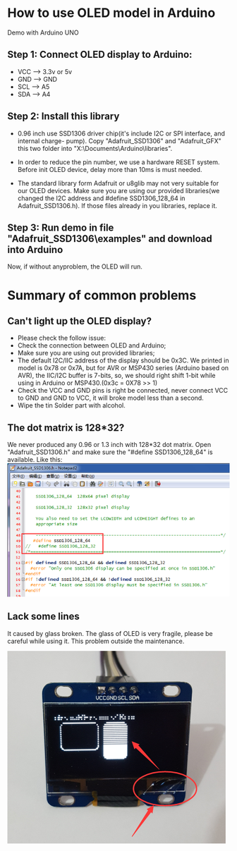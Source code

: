 # How to use OLED model in Arduino

Demo with Arduino UNO

## Step 1: Connect OLED display to Arduino:
- VCC --> 3.3v or 5v
- GND --> GND
- SCL --> A5
- SDA --> A4


## Step 2: Install this library
- 0.96 inch use SSD1306 driver chip(it's include I2C or SPI interface, and internal charge- pump). Copy "Adafruit_SSD1306" and "Adafruit_GFX" this two folder into "X:\Documents\Arduino\libraries".

- In order to reduce the pin number, we use a hardware RESET system. Before init OLED device, delay more than 10ms is must needed.

- The standard library form Adafruit or u8glib may not very suitable for our OLED devices. Make sure you are using our provided libraries(we changed the I2C address and #define SSD1306_128_64 in Adafruit_SSD1306.h). If those files already in you libraries, replace it.

## Step 3: Run demo in file "Adafruit_SSD1306\examples" and download into Arduino
Now, if without anyproblem, the OLED will run.


# Summary of common problems

## Can't light up the OLED display?

- Please check the follow issue:
- Check the connection between OLED and Arduino;
- Make sure you are using out provided libraries;
- The default I2C/IIC address of the display should be 0x3C. We printed in model is 0x78 or 0x7A, but for AVR or MSP430 series (Arduino based on AVR), the IIC/I2C buffer is 7-bits, so, we should right shift 1-bit while using in Arduino or MSP430.(0x3c = 0X78 >> 1)
- Check the VCC and GND pins is right be connected, never connect VCC to GND and GND to VCC, it will broke model less than a second.
- Wipe the tin Solder part with alcohol.

## The dot matrix is 128*32?
We never produced any 0.96 or 1.3 inch with 128*32 dot matrix. Open "Adafruit_SSD1306.h" and make sure the "#define SSD1306_128_64" is available. Like this:
![image](Pic/define.jpg)

## Lack some lines
It caused by glass broken. The glass of OLED is very fragile, please be careful while using it. This problem outside the maintenance.

![image](Pic/broken.jpg)
